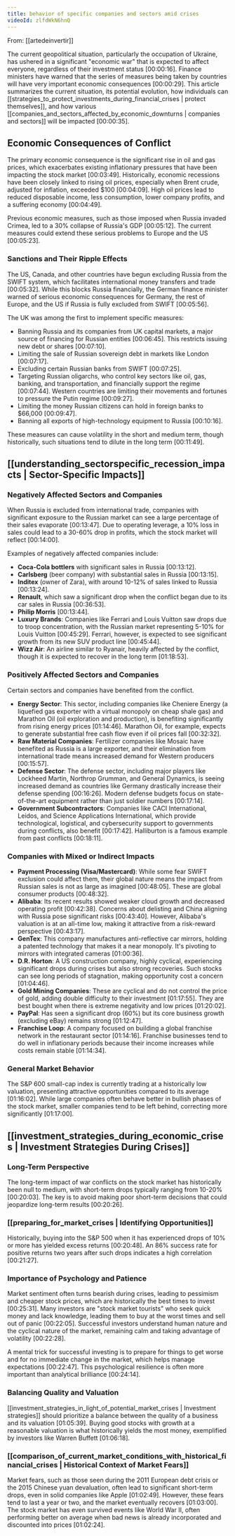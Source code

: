 ```yaml
---
title: behavior of specific companies and sectors amid crises
videoId: zlfdWkN6hnQ
---
```


From: [[artedeinvertir]] <br/> 

The current geopolitical situation, particularly the occupation of Ukraine, has ushered in a significant "economic war" that is expected to affect everyone, regardless of their investment status <a class="yt-timestamp" data-t="00:00:16">[00:00:16]</a>. Finance ministers have warned that the series of measures being taken by countries will have very important economic consequences <a class="yt-timestamp" data-t="00:00:29">[00:00:29]</a>. This article summarizes the current situation, its potential evolution, how individuals can [[strategies_to_protect_investments_during_financial_crises | protect themselves]], and how various [[companies_and_sectors_affected_by_economic_downturns | companies and sectors]] will be impacted <a class="yt-timestamp" data-t="00:00:35">[00:00:35]</a>.

## Economic Consequences of Conflict

The primary economic consequence is the significant rise in oil and gas prices, which exacerbates existing inflationary pressures that have been impacting the stock market <a class="yt-timestamp" data-t="00:03:49">[00:03:49]</a>. Historically, economic recessions have been closely linked to rising oil prices, especially when Brent crude, adjusted for inflation, exceeded $100 <a class="yt-timestamp" data-t="00:04:09">[00:04:09]</a>. High oil prices lead to reduced disposable income, less consumption, lower company profits, and a suffering economy <a class="yt-timestamp" data-t="00:04:49">[00:04:49]</a>.

Previous economic measures, such as those imposed when Russia invaded Crimea, led to a 30% collapse of Russia's GDP <a class="yt-timestamp" data-t="00:05:12">[00:05:12]</a>. The current measures could extend these serious problems to Europe and the US <a class="yt-timestamp" data-t="00:05:23">[00:05:23]</a>.

### Sanctions and Their Ripple Effects

The US, Canada, and other countries have begun excluding Russia from the SWIFT system, which facilitates international money transfers and trade <a class="yt-timestamp" data-t="00:05:32">[00:05:32]</a>. While this blocks Russia financially, the German finance minister warned of serious economic consequences for Germany, the rest of Europe, and the US if Russia is fully excluded from SWIFT <a class="yt-timestamp" data-t="00:05:56">[00:05:56]</a>.

The UK was among the first to implement specific measures:
*   Banning Russia and its companies from UK capital markets, a major source of financing for Russian entities <a class="yt-timestamp" data-t="00:06:45">[00:06:45]</a>. This restricts issuing new debt or shares <a class="yt-timestamp" data-t="00:07:10">[00:07:10]</a>.
*   Limiting the sale of Russian sovereign debt in markets like London <a class="yt-timestamp" data-t="00:07:17">[00:07:17]</a>.
*   Excluding certain Russian banks from SWIFT <a class="yt-timestamp" data-t="00:07:25">[00:07:25]</a>.
*   Targeting Russian oligarchs, who control key sectors like oil, gas, banking, and transportation, and financially support the regime <a class="yt-timestamp" data-t="00:07:44">[00:07:44]</a>. Western countries are limiting their movements and fortunes to pressure the Putin regime <a class="yt-timestamp" data-t="00:09:27">[00:09:27]</a>.
*   Limiting the money Russian citizens can hold in foreign banks to $66,000 <a class="yt-timestamp" data-t="00:09:47">[00:09:47]</a>.
*   Banning all exports of high-technology equipment to Russia <a class="yt-timestamp" data-t="00:10:16">[00:10:16]</a>.

These measures can cause volatility in the short and medium term, though historically, such situations tend to dilute in the long term <a class="yt-timestamp" data-t="00:11:49">[00:11:49]</a>.

## [[understanding_sectorspecific_recession_impacts | Sector-Specific Impacts]]

### Negatively Affected Sectors and Companies
When Russia is excluded from international trade, companies with significant exposure to the Russian market can see a large percentage of their sales evaporate <a class="yt-timestamp" data-t="00:13:47">[00:13:47]</a>. Due to operating leverage, a 10% loss in sales could lead to a 30-60% drop in profits, which the stock market will reflect <a class="yt-timestamp" data-t="00:14:00">[00:14:00]</a>.

Examples of negatively affected companies include:
*   **Coca-Cola bottlers** with significant sales in Russia <a class="yt-timestamp" data-t="00:13:12">[00:13:12]</a>.
*   **Carlsberg** (beer company) with substantial sales in Russia <a class="yt-timestamp" data-t="00:13:15">[00:13:15]</a>.
*   **Inditex** (owner of Zara), with around 10-12% of sales linked to Russia <a class="yt-timestamp" data-t="00:13:24">[00:13:24]</a>.
*   **Renault**, which saw a significant drop when the conflict began due to its car sales in Russia <a class="yt-timestamp" data-t="00:36:53">[00:36:53]</a>.
*   **Philip Morris** <a class="yt-timestamp" data-t="00:13:44">[00:13:44]</a>.
*   **Luxury Brands**: Companies like Ferrari and Louis Vuitton saw drops due to troop concentration, with the Russian market representing 5-10% for Louis Vuitton <a class="yt-timestamp" data-t="00:45:29">[00:45:29]</a>. Ferrari, however, is expected to see significant growth from its new SUV product line <a class="yt-timestamp" data-t="00:45:44">[00:45:44]</a>.
*   **Wizz Air**: An airline similar to Ryanair, heavily affected by the conflict, though it is expected to recover in the long term <a class="yt-timestamp" data-t="01:18:53">[01:18:53]</a>.

### Positively Affected Sectors and Companies
Certain sectors and companies have benefited from the conflict.

*   **Energy Sector**: This sector, including companies like Cheniere Energy (a liquefied gas exporter with a virtual monopoly on cheap shale gas) and Marathon Oil (oil exploration and production), is benefiting significantly from rising energy prices <a class="yt-timestamp" data-t="01:14:46">[01:14:46]</a>. Marathon Oil, for example, expects to generate substantial free cash flow even if oil prices fall <a class="yt-timestamp" data-t="00:32:32">[00:32:32]</a>.
*   **Raw Material Companies**: Fertilizer companies like Mosaic have benefited as Russia is a large exporter, and their elimination from international trade means increased demand for Western producers <a class="yt-timestamp" data-t="00:15:57">[00:15:57]</a>.
*   **Defense Sector**: The defense sector, including major players like Lockheed Martin, Northrop Grumman, and General Dynamics, is seeing increased demand as countries like Germany drastically increase their defense spending <a class="yt-timestamp" data-t="00:16:26">[00:16:26]</a>. Modern defense budgets focus on state-of-the-art equipment rather than just soldier numbers <a class="yt-timestamp" data-t="00:17:14">[00:17:14]</a>.
*   **Government Subcontractors**: Companies like CACI International, Leidos, and Science Applications International, which provide technological, logistical, and cybersecurity support to governments during conflicts, also benefit <a class="yt-timestamp" data-t="00:17:42">[00:17:42]</a>. Halliburton is a famous example from past conflicts <a class="yt-timestamp" data-t="00:18:11">[00:18:11]</a>.

### Companies with Mixed or Indirect Impacts
*   **Payment Processing (Visa/Mastercard)**: While some fear SWIFT exclusion could affect them, their global nature means the impact from Russian sales is not as large as imagined <a class="yt-timestamp" data-t="00:48:05">[00:48:05]</a>. These are global consumer products <a class="yt-timestamp" data-t="00:48:32">[00:48:32]</a>.
*   **Alibaba**: Its recent results showed weaker cloud growth and decreased operating profit <a class="yt-timestamp" data-t="00:42:38">[00:42:38]</a>. Concerns about delisting and China aligning with Russia pose significant risks <a class="yt-timestamp" data-t="00:43:40">[00:43:40]</a>. However, Alibaba's valuation is at an all-time low, making it attractive from a risk-reward perspective <a class="yt-timestamp" data-t="00:43:17">[00:43:17]</a>.
*   **GenTex**: This company manufactures anti-reflective car mirrors, holding a patented technology that makes it a near monopoly. It's pivoting to mirrors with integrated cameras <a class="yt-timestamp" data-t="01:00:36">[01:00:36]</a>.
*   **D.R. Horton**: A US construction company, highly cyclical, experiencing significant drops during crises but also strong recoveries. Such stocks can see long periods of stagnation, making opportunity cost a concern <a class="yt-timestamp" data-t="01:04:46">[01:04:46]</a>.
*   **Gold Mining Companies**: These are cyclical and do not control the price of gold, adding double difficulty to their investment <a class="yt-timestamp" data-t="01:17:55">[01:17:55]</a>. They are best bought when there is extreme negativity and low prices <a class="yt-timestamp" data-t="01:20:02">[01:20:02]</a>.
*   **PayPal**: Has seen a significant drop (60%) but its core business growth (excluding eBay) remains strong <a class="yt-timestamp" data-t="01:12:47">[01:12:47]</a>.
*   **Franchise Loop**: A company focused on building a global franchise network in the restaurant sector <a class="yt-timestamp" data-t="01:14:16">[01:14:16]</a>. Franchise businesses tend to do well in inflationary periods because their income increases while costs remain stable <a class="yt-timestamp" data-t="01:14:34">[01:14:34]</a>.

### General Market Behavior
The S&P 600 small-cap index is currently trading at a historically low valuation, presenting attractive opportunities compared to its average <a class="yt-timestamp" data-t="01:16:02">[01:16:02]</a>. While large companies often behave better in bullish phases of the stock market, smaller companies tend to be left behind, correcting more significantly <a class="yt-timestamp" data-t="01:17:00">[01:17:00]</a>.

## [[investment_strategies_during_economic_crises | Investment Strategies During Crises]]

### Long-Term Perspective
The long-term impact of war conflicts on the stock market has historically been null to medium, with short-term drops typically ranging from 10-20% <a class="yt-timestamp" data-t="00:20:03">[00:20:03]</a>. The key is to avoid making poor short-term decisions that could jeopardize long-term results <a class="yt-timestamp" data-t="00:20:26">[00:20:26]</a>.

### [[preparing_for_market_crises | Identifying Opportunities]]
Historically, buying into the S&P 500 when it has experienced drops of 10% or more has yielded excess returns <a class="yt-timestamp" data-t="00:20:48">[00:20:48]</a>. An 86% success rate for positive returns two years after such drops indicates a high correlation <a class="yt-timestamp" data-t="00:21:27">[00:21:27]</a>.

### Importance of Psychology and Patience
Market sentiment often turns bearish during crises, leading to pessimism and cheaper stock prices, which are historically the best times to invest <a class="yt-timestamp" data-t="00:25:31">[00:25:31]</a>. Many investors are "stock market tourists" who seek quick money and lack knowledge, leading them to buy at the worst times and sell out of panic <a class="yt-timestamp" data-t="00:22:05">[00:22:05]</a>. Successful investors understand human nature and the cyclical nature of the market, remaining calm and taking advantage of volatility <a class="yt-timestamp" data-t="00:22:28">[00:22:28]</a>.

A mental trick for successful investing is to prepare for things to get worse and for no immediate change in the market, which helps manage expectations <a class="yt-timestamp" data-t="00:22:47">[00:22:47]</a>. This psychological resilience is often more important than analytical brilliance <a class="yt-timestamp" data-t="00:24:14">[00:24:14]</a>.

### Balancing Quality and Valuation
[[investment_strategies_in_light_of_potential_market_crises | Investment strategies]] should prioritize a balance between the quality of a business and its valuation <a class="yt-timestamp" data-t="01:05:39">[01:05:39]</a>. Buying good stocks with growth at a reasonable valuation is what historically yields the most money, exemplified by investors like Warren Buffett <a class="yt-timestamp" data-t="01:06:18">[01:06:18]</a>.

### [[comparison_of_current_market_conditions_with_historical_financial_crises | Historical Context of Market Fears]]
Market fears, such as those seen during the 2011 European debt crisis or the 2015 Chinese yuan devaluation, often lead to significant short-term drops, even in solid companies like Apple <a class="yt-timestamp" data-t="01:02:49">[01:02:49]</a>. However, these fears tend to last a year or two, and the market eventually recovers <a class="yt-timestamp" data-t="01:03:00">[01:03:00]</a>. The stock market has even survived events like World War II, often performing better on average when bad news is already incorporated and discounted into prices <a class="yt-timestamp" data-t="01:02:24">[01:02:24]</a>.